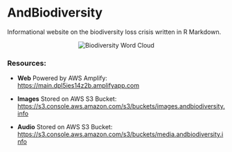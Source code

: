# AndBiodiversity
Informational website on the biodiversity loss crisis written in R Markdown.

<div style="text-align:center"><img src="https://images.andbiodiversity.info/biodiversity_word_cloud.jpg" alt="Biodiversity Word Cloud"/></div>

### Resources:

- **Web**
  Powered by AWS Amplify: https://main.dpl5ies14z2b.amplifyapp.com
  
- **Images**
  Stored on AWS S3 Bucket: https://s3.console.aws.amazon.com/s3/buckets/images.andbiodiversity.info
  
- **Audio**
  Stored on AWS S3 Bucket: https://s3.console.aws.amazon.com/s3/buckets/media.andbiodiversity.info
